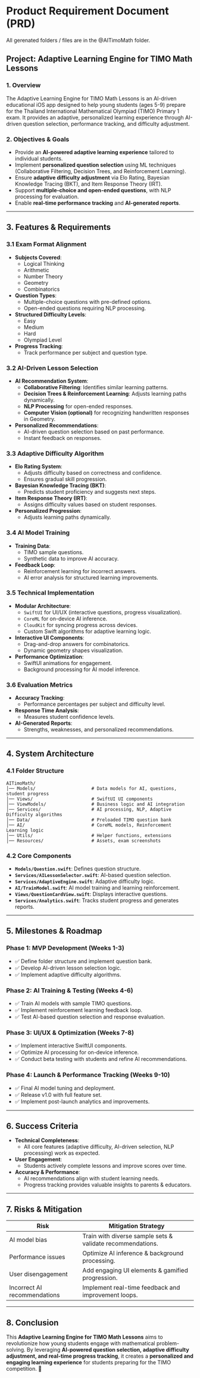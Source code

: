 # Product Requirement Document (PRD)

All gerenated folders / files are in the @AITimoMath folder.

## **Project: Adaptive Learning Engine for TIMO Math Lessons**

### **1. Overview**
The Adaptive Learning Engine for TIMO Math Lessons is an AI-driven educational iOS app designed to help young students (ages 5-9) prepare for the Thailand International Mathematical Olympiad (TIMO) Primary 1 exam. It provides an adaptive, personalized learning experience through AI-driven question selection, performance tracking, and difficulty adjustment.

### **2. Objectives & Goals**
- Provide an **AI-powered adaptive learning experience** tailored to individual students.
- Implement **personalized question selection** using ML techniques (Collaborative Filtering, Decision Trees, and Reinforcement Learning).
- Ensure **adaptive difficulty adjustment** via Elo Rating, Bayesian Knowledge Tracing (BKT), and Item Response Theory (IRT).
- Support **multiple-choice and open-ended questions**, with NLP processing for evaluation.
- Enable **real-time performance tracking** and **AI-generated reports**.

---

## **3. Features & Requirements**

### **3.1 Exam Format Alignment**
- **Subjects Covered**:
  - Logical Thinking
  - Arithmetic
  - Number Theory
  - Geometry
  - Combinatorics
- **Question Types**:
  - Multiple-choice questions with pre-defined options.
  - Open-ended questions requiring NLP processing.
- **Structured Difficulty Levels**:
  - Easy
  - Medium
  - Hard
  - Olympiad Level
- **Progress Tracking**:
  - Track performance per subject and question type.

### **3.2 AI-Driven Lesson Selection**
- **AI Recommendation System**:
  - **Collaborative Filtering**: Identifies similar learning patterns.
  - **Decision Trees & Reinforcement Learning**: Adjusts learning paths dynamically.
  - **NLP Processing** for open-ended responses.
  - **Computer Vision (optional)** for recognizing handwritten responses in Geometry.
- **Personalized Recommendations**:
  - AI-driven question selection based on past performance.
  - Instant feedback on responses.

### **3.3 Adaptive Difficulty Algorithm**
- **Elo Rating System**:
  - Adjusts difficulty based on correctness and confidence.
  - Ensures gradual skill progression.
- **Bayesian Knowledge Tracing (BKT)**:
  - Predicts student proficiency and suggests next steps.
- **Item Response Theory (IRT)**:
  - Assigns difficulty values based on student responses.
- **Personalized Progression**:
  - Adjusts learning paths dynamically.

### **3.4 AI Model Training**
- **Training Data**:
  - TIMO sample questions.
  - Synthetic data to improve AI accuracy.
- **Feedback Loop**:
  - Reinforcement learning for incorrect answers.
  - AI error analysis for structured learning improvements.

### **3.5 Technical Implementation**
- **Modular Architecture**:
  - `SwiftUI` for UI/UX (interactive questions, progress visualization).
  - `CoreML` for on-device AI inference.
  - `CloudKit` for syncing progress across devices.
  - Custom Swift algorithms for adaptive learning logic.
- **Interactive UI Components**:
  - Drag-and-drop answers for combinatorics.
  - Dynamic geometry shapes visualization.
- **Performance Optimization**:
  - SwiftUI animations for engagement.
  - Background processing for AI model inference.

### **3.6 Evaluation Metrics**
- **Accuracy Tracking**:
  - Performance percentages per subject and difficulty level.
- **Response Time Analysis**:
  - Measures student confidence levels.
- **AI-Generated Reports**:
  - Strengths, weaknesses, and personalized recommendations.

---

## **4. System Architecture**
### **4.1 Folder Structure**
```
AITimoMath/
│── Models/                     # Data models for AI, questions, student progress
│── Views/                      # SwiftUI UI components
│── ViewModels/                 # Business logic and AI integration
│── Services/                   # AI processing, NLP, Adaptive Difficulty algorithms
│── Data/                       # Preloaded TIMO question bank
│── AI/                         # CoreML models, Reinforcement Learning logic
│── Utils/                      # Helper functions, extensions
│── Resources/                  # Assets, exam screenshots
```

### **4.2 Core Components**
- **`Models/Question.swift`**: Defines question structure.
- **`Services/AILessonSelector.swift`**: AI-based question selection.
- **`Services/AdaptiveEngine.swift`**: Adaptive difficulty logic.
- **`AI/TrainModel.swift`**: AI model training and learning reinforcement.
- **`Views/QuestionCardView.swift`**: Displays interactive questions.
- **`Services/Analytics.swift`**: Tracks student progress and generates reports.

---

## **5. Milestones & Roadmap**
### **Phase 1: MVP Development (Weeks 1-3)**
- ✅ Define folder structure and implement question bank.
- ✅ Develop AI-driven lesson selection logic.
- ✅ Implement adaptive difficulty algorithms.

### **Phase 2: AI Training & Testing (Weeks 4-6)**
- ✅ Train AI models with sample TIMO questions.
- ✅ Implement reinforcement learning feedback loop.
- ✅ Test AI-based question selection and response evaluation.

### **Phase 3: UI/UX & Optimization (Weeks 7-8)**
- ✅ Implement interactive SwiftUI components.
- ✅ Optimize AI processing for on-device inference.
- ✅ Conduct beta testing with students and refine AI recommendations.

### **Phase 4: Launch & Performance Tracking (Weeks 9-10)**
- ✅ Final AI model tuning and deployment.
- ✅ Release v1.0 with full feature set.
- ✅ Implement post-launch analytics and improvements.

---

## **6. Success Criteria**
- **Technical Completeness**:
  - All core features (adaptive difficulty, AI-driven selection, NLP processing) work as expected.
- **User Engagement**:
  - Students actively complete lessons and improve scores over time.
- **Accuracy & Performance**:
  - AI recommendations align with student learning needs.
  - Progress tracking provides valuable insights to parents & educators.

---

## **7. Risks & Mitigation**
| **Risk** | **Mitigation Strategy** |
|----------------|-----------------------------|
| AI model bias | Train with diverse sample sets & validate recommendations. |
| Performance issues | Optimize AI inference & background processing. |
| User disengagement | Add engaging UI elements & gamified progression. |
| Incorrect AI recommendations | Implement real-time feedback and improvement loops. |

---

## **8. Conclusion**
This **Adaptive Learning Engine for TIMO Math Lessons** aims to revolutionize how young students engage with mathematical problem-solving. By leveraging **AI-powered question selection, adaptive difficulty adjustment, and real-time progress tracking**, it creates a **personalized and engaging learning experience** for students preparing for the TIMO competition. 🚀

